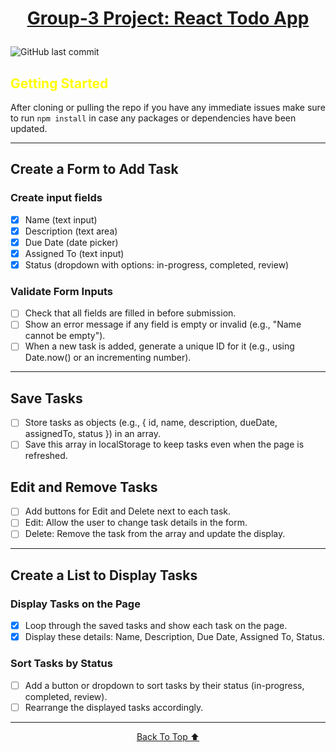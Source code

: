 # <p align="center"><a href="https://jordytoke.com/group3-todo-app/" id="top">Group-3 Project: React Todo App </a></p>

![GitHub last commit](https://img.shields.io/github/last-commit/jordyToke/group3-todo-app)

## <span style="color:yellow">Getting Started</span>

After cloning or pulling the repo if you have any immediate issues make sure to run `npm install` in case any packages or dependencies have been updated.

---

## Create a Form to Add Task

### Create input fields

- [x] Name (text input)
- [x] Description (text area)
- [x] Due Date (date picker)
- [x] Assigned To (text input)
- [x] Status (dropdown with options: in-progress, completed, review)

### Validate Form Inputs

- [ ] Check that all fields are filled in before submission.
- [ ] Show an error message if any field is empty or invalid (e.g., "Name cannot be empty").
- [ ] When a new task is added, generate a unique ID for it (e.g., using Date.now() or an incrementing number).

---

## Save Tasks

- [ ] Store tasks as objects (e.g., { id, name, description, dueDate, assignedTo, status }) in an array.
- [ ] Save this array in localStorage to keep tasks even when the page is refreshed.

## Edit and Remove Tasks

- [ ] Add buttons for Edit and Delete next to each task.
- [ ] Edit: Allow the user to change task details in the form.
- [ ] Delete: Remove the task from the array and update the display.

---

## Create a List to Display Tasks

### Display Tasks on the Page

- [x] Loop through the saved tasks and show each task on the page.
- [x] Display these details: Name, Description, Due Date, Assigned To, Status.

### Sort Tasks by Status

- [ ] Add a button or dropdown to sort tasks by their status (in-progress, completed, review).
- [ ] Rearrange the displayed tasks accordingly.

___

<p align="center"><a href="#top">Back To Top ⬆️</a></p>
